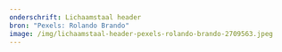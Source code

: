 ```yaml
---
onderschrift: Lichaamstaal header
bron: "Pexels: Rolando Brando"
image: /img/lichaamstaal-header-pexels-rolando-brando-2709563.jpeg
---
```

